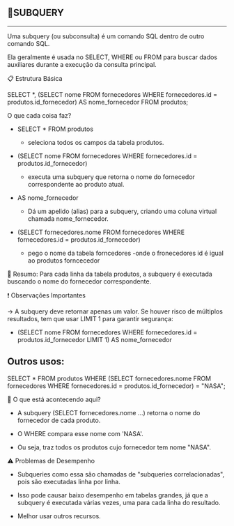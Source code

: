 ## 📌SUBQUERY

---

Uma subquery (ou subconsulta) é um comando SQL dentro de outro comando SQL.

Ela geralmente é usada no SELECT, WHERE ou FROM para buscar dados auxiliares durante a execução da consulta principal.

📋 Estrutura Básica

SELECT
\*,
(SELECT nome FROM fornecedores WHERE fornecedores.id = produtos.id_fornecedor) AS nome_fornecedor
FROM produtos;

O que cada coisa faz?

- SELECT \* FROM produtos

  - seleciona todos os campos da tabela produtos.

- (SELECT nome FROM fornecedores WHERE fornecedores.id = produtos.id_fornecedor)

  - executa uma subquery que retorna o nome do fornecedor correspondente ao produto atual.

- AS nome_fornecedor

  - Dá um apelido (alias) para a subquery, criando uma coluna virtual chamada nome_fornecedor.

- (SELECT fornecedores.nome FROM fornecedores WHERE fornecedores.id = produtos.id_fornecedor)
  - pego o nome da tabela forncedores
    -onde o fronecedores id é igual ao produtos forncecedor

🧠 Resumo:
Para cada linha da tabela produtos, a subquery é executada buscando o nome do fornecedor correspondente.

❗ Observações Importantes

-> A subquery deve retornar apenas um valor.
Se houver risco de múltiplos resultados, tem que usar LIMIT 1 para garantir segurança:

- (SELECT nome FROM fornecedores WHERE fornecedores.id = produtos.id_fornecedor LIMIT 1) AS nome_fornecedor

## Outros usos:

SELECT \* FROM produtos WHERE
(SELECT fornecedores.nome FROM fornecedores WHERE fornecedores.id = produtos.id_fornecedor) = "NASA";

🧠 O que está acontecendo aqui?

- A subquery (SELECT fornecedores.nome ...) retorna o nome do fornecedor de cada produto.

- O WHERE compara esse nome com 'NASA'.

- Ou seja, traz todos os produtos cujo fornecedor tem nome "NASA".

⚠️ Problemas de Desempenho

- Subqueries como essa são chamadas de "subqueries correlacionadas", pois são executadas linha por linha.

- Isso pode causar baixo desempenho em tabelas grandes, já que a subquery é executada várias vezes, uma para cada linha do resultado.

- Melhor usar outros recursos.
